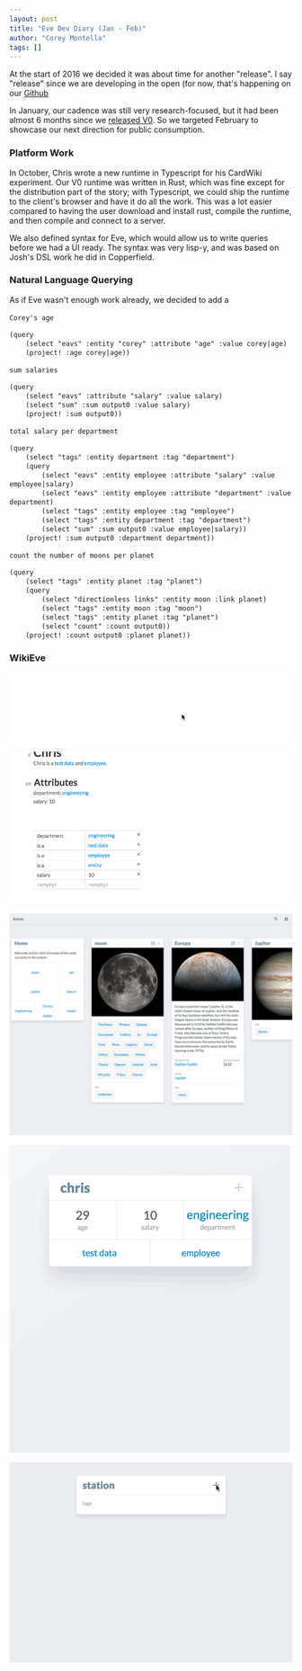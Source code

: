 ```yaml
---
layout: post
title: "Eve Dev Diary (Jan - Feb)"
author: "Corey Montella"
tags: []
---
```


At the start of 2016 we decided it was about time for another "release". I say "release" since we are developing in the open (for now, that's happening on our [Github](http://www.github.com/witheve)


 In January, our cadence was still very research-focused, but it had been almost 6 months since we [released V0](http://www.chris-granger.com/2015/08/17/version-0/). So we targeted February to showcase our next direction for public consumption.

### Platform Work

In October, Chris wrote a new runtime in Typescript for his CardWiki experiment. Our V0 runtime was written in Rust, which was fine except for the distribution part of the story; with Typescript, we could ship the runtime to the client's browser and have it do all the work. This was a lot easier compared to having the user download and install rust, compile the runtime, and then compile and connect to a server.

We also defined syntax for Eve, which would allow us to write queries before we had a UI ready. The syntax was very lisp-y, and was based on Josh's DSL work he did in Copperfield. 




### Natural Language Querying

As if Eve wasn't enough work already, we decided to add a




`Corey's age`

```
(query
	(select "eavs" :entity "corey" :attribute "age" :value corey|age)
	(project! :age corey|age))
```

`sum salaries`

```
(query
	(select "eavs" :attribute "salary" :value salary)
	(select "sum" :sum output0 :value salary)
	(project! :sum output0))
```

`total salary per department`

```
(query
	(select "tags" :entity department :tag "department")
	(query
		(select "eavs" :entity employee :attribute "salary" :value employee|salary)
		(select "eavs" :entity employee :attribute "department" :value department)
		(select "tags" :entity employee :tag "employee")
		(select "tags" :entity department :tag "department")
		(select "sum" :sum output0 :value employee|salary))
	(project! :sum output0 :department department))
```


`count the number of moons per planet`

```
(query
	(select "tags" :entity planet :tag "planet")
	(query
		(select "directionless links" :entity moon :link planet)
		(select "tags" :entity moon :tag "moon")
		(select "tags" :entity planet :tag "planet")
		(select "count" :count output0))
	(project! :count output0 :planet planet))
```

### WikiEve

![WikiEve](../images/wikieve1.gif)

![WikiEve](../images/wikieve2.gif)

![WikiEve](../images/wikieve3.png)

![WikiEve](../images/wikieve4.gif)

![WikiEve](../images/wikieve5.gif)